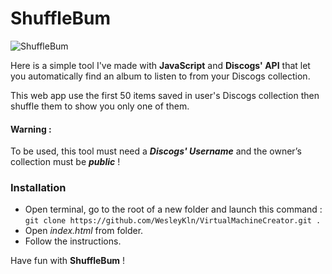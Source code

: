 # ShuffleBum
![ShuffleBum](https://user-images.githubusercontent.com/42122563/97305630-a38ec500-185d-11eb-8a94-1351120ec2b3.png)

Here is a simple tool I've made with **JavaScript** and **Discogs' API** that let you automatically find an album to listen to from your Discogs collection. 

This web app use the first 50 items saved in user's Discogs collection then shuffle them to show you only one of them.

#### Warning :
To be used, this tool must need a ***Discogs' Username*** and the owner’s collection must be ***public*** !

### Installation
- Open terminal, go to the root of a new folder and launch this command :  `git clone https://github.com/WesleyKln/VirtualMachineCreator.git .`
- Open *index.html* from folder.
- Follow the instructions.

Have fun with **ShuffleBum** !
